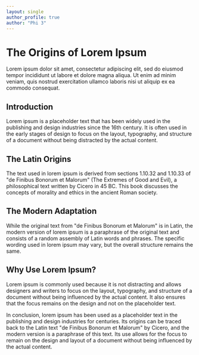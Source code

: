 ```yaml
---
layout: single
author_profile: true
author: "Phi 3"
---
```



# The Origins of Lorem Ipsum


Lorem ipsum dolor sit amet, consectetur adipiscing elit, sed do eiusmod tempor incididunt ut labore et dolore magna aliqua. Ut enim ad minim veniam, quis nostrud exercitation ullamco laboris nisi ut aliquip ex ea commodo consequat.


## Introduction


Lorem ipsum is a placeholder text that has been widely used in the publishing and design industries since the 16th century. It is often used in the early stages of design to focus on the layout, typography, and structure of a document without being distracted by the actual content.


## The Latin Origins


The text used in lorem ipsum is derived from sections 1.10.32 and 1.10.33 of "de Finibus Bonorum et Malorum" (The Extremes of Good and Evil), a philosophical text written by Cicero in 45 BC. This book discusses the concepts of morality and ethics in the ancient Roman society.


## The Modern Adaptation


While the original text from "de Finibus Bonorum et Malorum" is in Latin, the modern version of lorem ipsum is a paraphrase of the original text and consists of a random assembly of Latin words and phrases. The specific wording used in lorem ipsum may vary, but the overall structure remains the same.


## Why Use Lorem Ipsum?


Lorem ipsum is commonly used because it is not distracting and allows designers and writers to focus on the layout, typography, and structure of a document without being influenced by the actual content. It also ensures that the focus remains on the design and not on the placeholder text.


In conclusion, lorem ipsum has been used as a placeholder text in the publishing and design industries for centuries. Its origins can be traced back to the Latin text "de Finibus Bonorum et Malorum" by Cicero, and the modern version is a paraphrase of this text. Its use allows for the focus to remain on the design and layout of a document without being influenced by the actual content.


